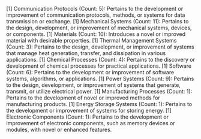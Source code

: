 [1] Communication Protocols (Count: 5): Pertains to the development or improvement of communication protocols, methods, or systems for data transmission or exchange.
[1] Mechanical Systems (Count: 11): Pertains to the design, development, or improvement of mechanical systems, devices, or components.
[1] Materials (Count: 10): Introduces a novel or improved material with desirable properties.
[1] Thermal Management Systems (Count: 3): Pertains to the design, development, or improvement of systems that manage heat generation, transfer, and dissipation in various applications.
[1] Chemical Processes (Count: 4): Pertains to the discovery or development of chemical processes for practical applications.
[1] Software (Count: 6): Pertains to the development or improvement of software systems, algorithms, or applications.
[1] Power Systems (Count: 9): Pertains to the design, development, or improvement of systems that generate, transmit, or utilize electrical power.
[1] Manufacturing Processes (Count: 1): Pertains to the development of novel or improved methods for manufacturing products.
[1] Energy Storage Systems (Count: 1): Pertains to the development or improvement of systems for storing energy.
[1] Electronic Components (Count: 1): Pertains to the development or improvement of electronic components, such as memory devices or modules, with novel or enhanced features.

